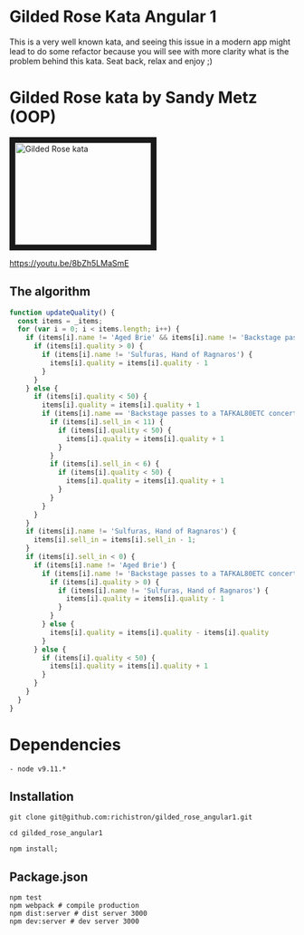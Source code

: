 # Gilded Rose Kata Angular 1

This is a very well known kata, and seeing this issue in a modern app might
lead to do some refactor because you will see with more clarity what is the
problem behind this kata. Seat back, relax and enjoy ;)

# Gilded Rose kata by Sandy Metz (OOP)

<a href="http://www.youtube.com/watch?feature=player_embedded&v=8bZh5LMaSmE
" target="_blank"><img src="http://img.youtube.com/vi/8bZh5LMaSmE/0.jpg" 
alt="Gilded Rose kata" width="240" height="180" border="10" /></a>

https://youtu.be/8bZh5LMaSmE

## The algorithm

```javascript
function updateQuality() {
  const items = _items;
  for (var i = 0; i < items.length; i++) {
    if (items[i].name != 'Aged Brie' && items[i].name != 'Backstage passes to a TAFKAL80ETC concert') {
      if (items[i].quality > 0) {
        if (items[i].name != 'Sulfuras, Hand of Ragnaros') {
          items[i].quality = items[i].quality - 1
        }
      }
    } else {
      if (items[i].quality < 50) {
        items[i].quality = items[i].quality + 1
        if (items[i].name == 'Backstage passes to a TAFKAL80ETC concert') {
          if (items[i].sell_in < 11) {
            if (items[i].quality < 50) {
              items[i].quality = items[i].quality + 1
            }
          }
          if (items[i].sell_in < 6) {
            if (items[i].quality < 50) {
              items[i].quality = items[i].quality + 1
            }
          }
        }
      }
    }
    if (items[i].name != 'Sulfuras, Hand of Ragnaros') {
      items[i].sell_in = items[i].sell_in - 1;
    }
    if (items[i].sell_in < 0) {
      if (items[i].name != 'Aged Brie') {
        if (items[i].name != 'Backstage passes to a TAFKAL80ETC concert') {
          if (items[i].quality > 0) {
            if (items[i].name != 'Sulfuras, Hand of Ragnaros') {
              items[i].quality = items[i].quality - 1
            }
          }
        } else {
          items[i].quality = items[i].quality - items[i].quality
        }
      } else {
        if (items[i].quality < 50) {
          items[i].quality = items[i].quality + 1
        }
      }
    }
  }
}
``` 

# Dependencies

```
- node v9.11.*
```

## Installation

```
git clone git@github.com:richistron/gilded_rose_angular1.git

cd gilded_rose_angular1

npm install;
```

## Package.json

```
npm test 
npm webpack # compile production
npm dist:server # dist server 3000
npm dev:server # dev server 3000
```
